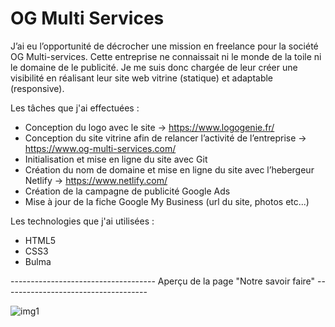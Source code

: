 # OG Multi Services

J’ai eu l’opportunité de décrocher une mission en freelance pour la société OG Multi-services. Cette entreprise ne connaissait ni le monde de la toile ni le domaine de le publicité. Je me suis donc chargée de leur créer une visibilité en réalisant leur site web vitrine (statique) et adaptable (responsive).

Les tâches que j'ai effectuées :

- Conception du logo avec le site → https://www.logogenie.fr/
- Conception du site vitrine afin de relancer l’activité de l’entreprise → https://www.og-multi-services.com/
- Initialisation et mise en ligne du site avec Git
- Création du nom de domaine et mise en ligne du site avec l’hebergeur Netlify → https://www.netlify.com/
- Création de la campagne de publicité Google Ads
- Mise à jour de la fiche Google My Business (url du site, photos etc...)

Les technologies que j'ai utilisées :

- HTML5
- CSS3
- Bulma


------------------------------------ Aperçu de la page "Notre savoir faire" ------------------------------------

![img1](https://user-images.githubusercontent.com/58372973/141208169-5713a1e1-4351-40d2-9cef-e9e7b23563df.png)

